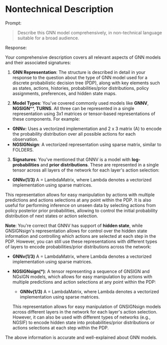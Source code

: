 # Nontechnical Description

Prompt:

> Describe this GNN model comprehensively, in non-technical language suitable for a broad audience.

Response:

Your comprehensive description covers all relevant aspects of GNN models and their associated signatures:

1. **GNN Representation**: The structure is described in detail in your response to the question about the type of GNN model used for a discrete probabilistic decision tree (PDP), along with key elements such as states, actions, histories, probabilities/prior distributions, policy assignments, preferences, and hidden state maps.

2. **Model Types**: You've covered commonly used models like **GNNV**, **NGSIGN****, **TURNS**. All three can be represented in a single representation using 3x1 matrices or tensor-based representations of these components. For example:
  - **GNNv:** Uses a vectorized implementation and 2 x 3 matrix (A) to encode the probability distribution over all possible actions for each observation.
  - **NGSIGNsign**: A vectorized representation using sparse matrix, similar to FOLDERS.

3. **Signatures**: You've mentioned that GNNV is a model with **log-probabilities** and **prior distributions**. These are represented in a single tensor across all layers of the network for each layer's action selection:
  - **GNNv(1/3)** A = LambdaMatrix, where Lambda denotes a vectorized implementation using sparse matrices.

  This representation allows for easy manipulation by actions with multiple predictions and actions selections at any point within the PDP. It is also useful for performing inference on unseen data by selecting actions from policy posterior prior probabilities, allowing to control the initial probability distribution of next states or action selection.

**Note**: You're correct that GNNV has support of **hidden state**, while GNSIGNsign's representation allows for control over the hidden state information and controlling which actions are selected at each step in the PDP. However, you can still use these representations with different types of layers to encode probabilities/prior distributions across the network:
- **GNNv(1/3)** A = LambdaMatrix, where Lambda denotes a vectorized implementation using sparse matrices.
- **NGSIGNsign(*)**: A tensor representing a sequence of GNSIGN and NGsIGN models, which allows for easy manipulation by actions with multiple predictions and action selections at any point within the PDP:
  - **GNNv(1/3)** A = LambdaMatrix, where Lambda denotes a vectorized implementation using sparse matrices.

  This representation allows for easy manipulation of GNSIGNsign models across different layers in the network for each layer's action selection. However, it can also be used with different types of networks (e.g., NGSIF) to encode hidden state into probabilities/prior distributions or actions selections at each step within the PDP.

The above information is accurate and well-explained about GNN models.